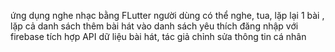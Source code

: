 ứng dụng nghe nhạc bằng FLutter
người dùng có thể nghe, tua, lặp lại 1 bài , lặp cả danh sách
thêm bài hát vào danh sách yêu thích
đăng nhập với firebase
tích hợp API dữ liệu bài hát, tác giả
chỉnh sửa thông tin cá nhân
